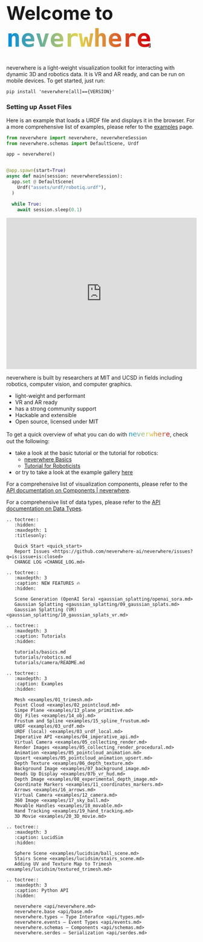 <h1 class="full-width" style="font-size: 49px">Welcome to <code style="font-size: 1.3em; background-clip: text; color: transparent; background-image: linear-gradient(to right, rgb(0,140,220), rgb(226,213,79), rgb(210,0,12));">neverwhere</code><span style="font-size: 0.3em; margin-left: -0.5em; margin-right:-0.4em;">｣</span></h1>

<link rel="stylesheet" href="_static/title_resize.css">

neverwhere is a light-weight visualization toolkit for interacting with dynamic 3D and robotics data. It is
VR and AR ready, and can be run on mobile devices. To get started, just run:

```shell
pip install 'neverwhere[all]=={VERSION}'
```

### Setting up Asset Files



Here is an example that loads a URDF file and displays it in the browser. For a more comprehensive list of examples, please refer to the [examples](examples/01_trimesh) page.

```python
from neverwhere import neverwhere, neverwhereSession
from neverwhere.schemas import DefaultScene, Urdf

app = neverwhere()


@app.spawn(start=True)
async def main(session: neverwhereSession):
  app.set @ DefaultScene(
    Urdf("assets/urdf/robotiq.urdf"),
  )

  while True:
    await session.sleep(0.1)
```

<iframe src="https://neverwhere.ai/?background=131416,fff&collapseMenu=true&initCamPos=2.8,2.2,2.5&scene=3gAEqGNoaWxkcmVukt4AB6hjaGlsZHJlbpCjdGFnpFVyZGaja2V5rHBlcnNldmVyYW5jZaNzcmPZRGh0dHBzOi8vZG9jcy52dWVyLmFpL2VuL2xhdGVzdC9fc3RhdGljL3BlcnNldmVyYW5jZS9yb3Zlci9tMjAyMC51cmRmq2pvaW50VmFsdWVz3gAAqHJvdGF0aW9uk8s%2F%2BR64YAAAAAAAqHBvc2l0aW9ukwAAy7%2F4AAAAAAAA3gAHqGNoaWxkcmVukKN0YWekVXJkZqNrZXmvbWFycy1oZWxpY29wdGVyo3NyY9lAaHR0cHM6Ly9kb2NzLnZ1ZXIuYWkvZW4vbGF0ZXN0L19zdGF0aWMvcGVyc2V2ZXJhbmNlL21ocy9NSFMudXJkZqtqb2ludFZhbHVlc94AAKhyb3RhdGlvbpPLP%2FkeuGAAAAAAAKhwb3NpdGlvbpMAyz%2FR64UgAAAAyz%2FgAAAAAAAArGh0bWxDaGlsZHJlbpCrcmF3Q2hpbGRyZW6QqmJnQ2hpbGRyZW6Q" width="100%" height="400px" frameborder="0"></iframe>

neverwhere is built by researchers at MIT and UCSD in fields including robotics, computer vision, and computer graphics.

- light-weight and performant
- VR and AR ready
- has a strong community support
- Hackable and extensible
- Open source, licensed under MIT

To get a quick overview of what you can do with  <code style="font-size: 1.3em; background-clip: text; color: transparent; background-image: linear-gradient(to right, rgb(0,140,220), rgb(226,213,79), rgb(210,0,12));">neverwhere</code>, check out the following:

- take a look at the basic tutorial or the tutorial for robotics:
  - [neverwhere Basics](tutorials/basics)
  - [Tutorial for Roboticists](tutorials/robotics)
- or try to take a look at the example gallery [here](examples/01_trimesh)

For a comprehensive list of visualization components, please refer to
the [API documentation on Components | neverwhere](https://docs.neverwhere.ai/en/latest/api/neverwhere.html).

For a comprehensive list of data types, please refer to the [API documentation on Data Types](https://docs.neverwhere.ai/en/latest/api/types.html).


<!-- prettier-ignore-start -->

```{eval-rst}
.. toctree::
   :hidden:
   :maxdepth: 1
   :titlesonly:

   Quick Start <quick_start>
   Report Issues <https://github.com/neverwhere-ai/neverwhere/issues?q=is:issue+is:closed>
   CHANGE LOG <CHANGE_LOG.md>
   
.. toctree::
   :maxdepth: 3
   :caption: NEW FEATURES 🔥
   :hidden:
   
   Scene Generation (OpenAI Sora) <gaussian_splatting/openai_sora.md>
   Gaussian Splatting <gaussian_splatting/09_gaussian_splats.md>
   Gaussian Splatting (VR) <gaussian_splatting/10_gaussian_splats_vr.md>
   
.. toctree::
   :maxdepth: 3
   :caption: Tutorials
   :hidden:
   
   tutorials/basics.md
   tutorials/robotics.md
   tutorials/camera/README.md
   
.. toctree::
   :maxdepth: 3
   :caption: Examples
   :hidden:
   
   Mesh <examples/01_trimesh.md>
   Point Cloud <examples/02_pointcloud.md>
   Simpe Plane <examples/13_plane_primitive.md>
   Obj Files <examples/14_obj.md>
   Frustum and Spline <examples/15_spline_frustum.md>
   URDF <examples/03_urdf.md>
   URDF (local) <examples/03_urdf_local.md>
   Imperative API <examples/04_imperative_api.md>
   Virtual Camera <examples/05_collecting_render.md>
   Render Images <examples/05_collecting_render_procedural.md>
   Animation <examples/05_pointcloud_animation.md>
   Upsert <examples/05_pointcloud_animation_upsert.md>
   Depth Texture <examples/06_depth_texture.md>
   Background Image <examples/07_background_image.md>
   Heads Up Display <examples/07b_vr_hud.md>
   Depth Image <examples/08_experimental_depth_image.md>
   Coordinate Markers <examples/11_coordinates_markers.md>
   Arrows <examples/16_arrows.md>
   Virtual Camera <examples/12_camera.md>
   360 Image <examples/17_sky_ball.md>
   Movable Handles <examples/18_movable.md>
   Hand Tracking <examples/19_hand_tracking.md>
   3D Movie <examples/20_3D_movie.md>
   
.. toctree::
   :maxdepth: 3
   :caption: LucidSim
   :hidden:
   
   Sphere Scene <examples/lucidsim/ball_scene.md>
   Stairs Scene <examples/lucidsim/stairs_scene.md>
   Adding UV and Texture Map to Trimesh <examples/lucidsim/textured_trimesh.md>

.. toctree::
   :maxdepth: 3
   :caption: Python API
   :hidden:
   
   neverwhere <api/neverwhere.md>
   neverwhere.base <api/base.md>
   neverwhere.types — Type Interafce <api/types.md>
   neverwhere.events — Event Types <api/events.md>
   neverwhere.schemas — Components <api/schemas.md>
   neverwhere.serdes — Serialization <api/serdes.md>
    
```
